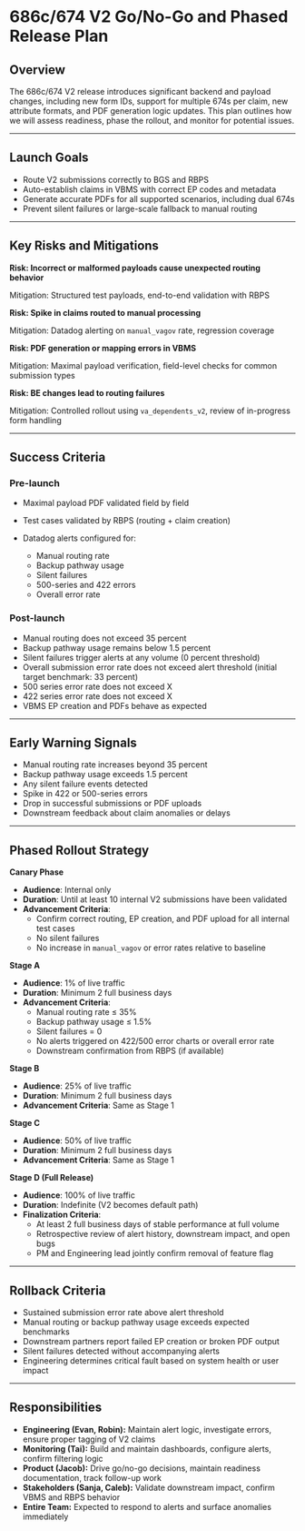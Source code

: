 # 686c/674 V2 Go/No-Go and Phased Release Plan

## Overview

The 686c/674 V2 release introduces significant backend and payload changes, including new form IDs, support for multiple 674s per claim, new attribute formats, and PDF generation logic updates. This plan outlines how we will assess readiness, phase the rollout, and monitor for potential issues.

---

## Launch Goals

* Route V2 submissions correctly to BGS and RBPS
* Auto-establish claims in VBMS with correct EP codes and metadata
* Generate accurate PDFs for all supported scenarios, including dual 674s
* Prevent silent failures or large-scale fallback to manual routing

---

## Key Risks and Mitigations

**Risk: Incorrect or malformed payloads cause unexpected routing behavior**

Mitigation: Structured test payloads, end-to-end validation with RBPS

**Risk: Spike in claims routed to manual processing**

Mitigation: Datadog alerting on `manual_vagov` rate, regression coverage

**Risk: PDF generation or mapping errors in VBMS**

Mitigation: Maximal payload verification, field-level checks for common submission types

**Risk: BE changes  lead to routing failures**

Mitigation: Controlled rollout using `va_dependents_v2`, review of in-progress form handling

---

## Success Criteria

### Pre-launch

* Maximal payload PDF validated field by field
* Test cases validated by RBPS (routing + claim creation)
* Datadog alerts configured for:

  * Manual routing rate
  * Backup pathway usage
  * Silent failures
  * 500-series and 422 errors
  * Overall error rate

### Post-launch

* Manual routing does not exceed 35 percent
* Backup pathway usage remains below 1.5 percent
* Silent failures trigger alerts at any volume (0 percent threshold)
* Overall submission error rate does not exceed alert threshold (initial target benchmark: 33 percent)
* 500 series error rate does not exceed X
* 422 series error rate does not exceed X
* VBMS EP creation and PDFs behave as expected

---

## Early Warning Signals

* Manual routing rate increases beyond 35 percent
* Backup pathway usage exceeds 1.5 percent
* Any silent failure events detected
* Spike in 422 or 500-series errors
* Drop in successful submissions or PDF uploads
* Downstream feedback about claim anomalies or delays

---

## Phased Rollout Strategy

**Canary Phase**
- **Audience**: Internal only
- **Duration**: Until at least 10 internal V2 submissions have been validated
- **Advancement Criteria**:
  - Confirm correct routing, EP creation, and PDF upload for all internal test cases
  - No silent failures
  - No increase in `manual_vagov` or error rates relative to baseline

**Stage A**
- **Audience**: 1% of live traffic
- **Duration**: Minimum 2 full business days
- **Advancement Criteria**:
  - Manual routing rate ≤ 35%
  - Backup pathway usage ≤ 1.5%
  - Silent failures = 0
  - No alerts triggered on 422/500 error charts or overall error rate
  - Downstream confirmation from RBPS (if available)

**Stage B**
- **Audience**: 25% of live traffic
- **Duration**: Minimum 2 full business days
- **Advancement Criteria**: Same as Stage 1

**Stage C**
- **Audience**: 50% of live traffic
- **Duration**: Minimum 2 full business days
- **Advancement Criteria**: Same as Stage 1

**Stage D (Full Release)**
- **Audience**: 100% of live traffic
- **Duration**: Indefinite (V2 becomes default path)
- **Finalization Criteria**:
  - At least 2 full business days of stable performance at full volume
  - Retrospective review of alert history, downstream impact, and open bugs
  - PM and Engineering lead jointly confirm removal of feature flag

---

## Rollback Criteria

- Sustained submission error rate above alert threshold
- Manual routing or backup pathway usage exceeds expected benchmarks
- Downstream partners report failed EP creation or broken PDF output
- Silent failures detected without accompanying alerts
- Engineering determines critical fault based on system health or user impact

---

## Responsibilities

- **Engineering (Evan, Robin):** Maintain alert logic, investigate errors, ensure proper tagging of V2 claims
- **Monitoring (Tai):** Build and maintain dashboards, configure alerts, confirm filtering logic
- **Product (Jacob):** Drive go/no-go decisions, maintain readiness documentation, track follow-up work
- **Stakeholders (Sanja, Caleb):** Validate downstream impact, confirm VBMS and RBPS behavior
- **Entire Team:** Expected to respond to alerts and surface anomalies immediately
